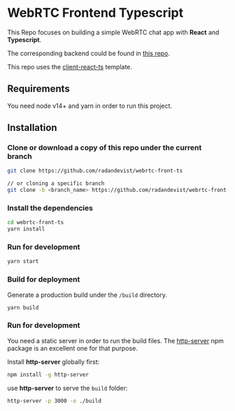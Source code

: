 # WebRTC Frontend Typescript

This Repo focuses on building a simple WebRTC chat app with **React** and **Typescript**.

The corresponding backend could be found in [this repo](https://github.com/radandevist/webrtc-back-ts).

This repo uses the [client-react-ts](https://github.com/radandevist/client-react-ts) template.

## Requirements

You need node v14+ and yarn in order to run this project.

## Installation

### Clone or download a copy of this repo under the current branch

```bash
git clone https://github.com/radandevist/webrtc-front-ts

// or cloning a specific branch
git clone -b <branch_name> https://github.com/radandevist/webrtc-front-ts
```
### Install the dependencies

```bash
cd webrtc-front-ts
yarn install
```

### Run for development

```bash
yarn start
```

### Build for deployment

Generate a production build under the `/build` directory.

```bash
yarn build
```

### Run for development

You need a static server in order to run the build files. The [http-server](https://www.npmjs.com/package/http-server) npm package is an excellent one for that purpose.

Install **http-server** globally first:

```bash
npm install -g http-server
```

use **http-server** to serve the `build` folder:

```bash
http-server -p 3000 -o ./build
```
